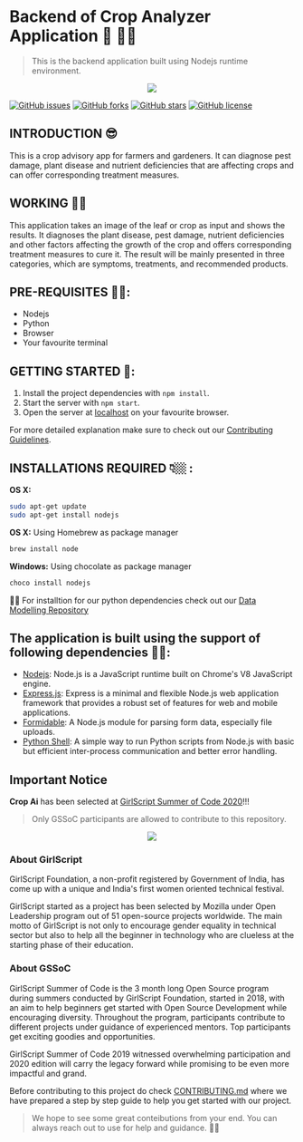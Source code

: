 # Backend of Crop Analyzer Application 🍂 👩‍🌾
> This is the backend application built using Nodejs runtime environment.

<p align="center">
    <img src="https://user-images.githubusercontent.com/49617450/79211156-7a7b8980-7e63-11ea-93cd-ed60dbff6ff7.png">
</p>




[![GitHub issues](https://img.shields.io/github/issues/CropAi/Backend)](https://github.com/CropAi/Backend/issues)  [![GitHub forks](https://img.shields.io/github/forks/CropAi/Backend)](https://github.com/CropAi/Backend/network)  [![GitHub stars](https://img.shields.io/github/stars/CropAi/Backend)](https://github.com/CropAi/Backend/stargazers)  [![GitHub license](https://img.shields.io/github/license/CropAi/Backend)](https://github.com/CropAi/Backend)


## INTRODUCTION 😎
This is a crop advisory app for farmers and gardeners. It can diagnose pest damage, plant disease and nutrient deficiencies that are affecting crops and can offer corresponding treatment measures.

## WORKING 👨‍💻 

This application takes an image of the leaf or crop as input and shows the results. It diagnoses the plant disease, pest damage, nutrient deficiencies and other factors affecting the growth of the crop and offers corresponding treatment measures to cure it. The result will be mainly presented in three categories, which are symptoms, treatments, and recommended products.

## PRE-REQUISITES 👊🏻:

- Nodejs
- Python
- Browser
- Your favourite terminal


## GETTING STARTED 🤖:

1. Install the project dependencies with `npm install`.
2. Start the server with `npm start`.
3. Open the server at [localhost](http://localhost:3000/) on your favourite browser.

For more detailed explanation make sure to check out our [Contributing Guidelines](CONTRIBUTING.md).



## INSTALLATIONS REQUIRED 👇🏼 :

**OS X:**
````sh
sudo apt-get update
sudo apt-get install nodejs 
````

**OS X:**
Using Homebrew as package manager
````sh
brew install node
````

**Windows:**
Using chocolate as package manager
````sh
choco install nodejs
````

💪🏼 For installtion for our python dependencies check out our [Data Modelling Repository](https://github.com/CropAi/Data-Modeling/) 


## The application is built using the support of following dependencies 👌🏻: 

- [Nodejs](https://nodejs.org/en/): Node.js is a JavaScript runtime built on Chrome's V8 JavaScript engine.
- [Express.js](https://expressjs.com/): Express is a minimal and flexible Node.js web application framework that provides a robust set of features for web and mobile applications.
- [Formidable](https://www.npmjs.com/package/formidable): A Node.js module for parsing form data, especially file uploads.
- [Python Shell](https://www.npmjs.com/package/python-shell): A simple way to run Python scripts from Node.js with basic but efficient inter-process communication and better error handling.


## Important Notice

**Crop Ai** has been selected at [GirlScript Summer of Code 2020](https://www.gssoc.tech/)!!!

> Only GSSoC participants are allowed to contribute to this repository.

<p align="center">
<img src="https://user-images.githubusercontent.com/49617450/79212537-6d5f9a00-7e65-11ea-8885-c0d5ad25524c.png">
</p>


### About GirlScript
GirlScript Foundation, a non-profit registered by Government of India, has come up with a unique and India's first women oriented technical festival.

GirlScript started as a project has been selected by Mozilla under Open Leadership program out of 51 open-source projects worldwide. The main motto of GirlScript is not only to encourage gender equality in technical sector but also to help all the beginner in technology who are clueless at the starting phase of their education.

### About GSSoC
GirlScript Summer of Code is the 3 month long Open Source program during summers conducted by GirlScript Foundation, started in 2018, with an aim to help beginners get started with Open Source Development while encouraging diversity. Throughout the program, participants contribute to different projects under guidance of experienced mentors. Top participants get exciting goodies and opportunities.

GirlScript Summer of Code 2019 witnessed overwhelming participation and 2020 edition will carry the legacy forward while promising to be even more impactful and grand.


Before contributing to this project do check [CONTRIBUTING.md](./CONTRIBUTING.md) where we have prepared a step by step guide to help you get started with our project.


> We hope to see some great conteibutions from your end. You can always reach out to use for help and guidance. 👼🏼